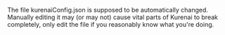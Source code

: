 The file kurenaiConfig.json is supposed to be automatically changed. Manually editing it may (or may not) cause vital parts of Kurenai to break completely, only edit the file if you reasonably know what you're doing.